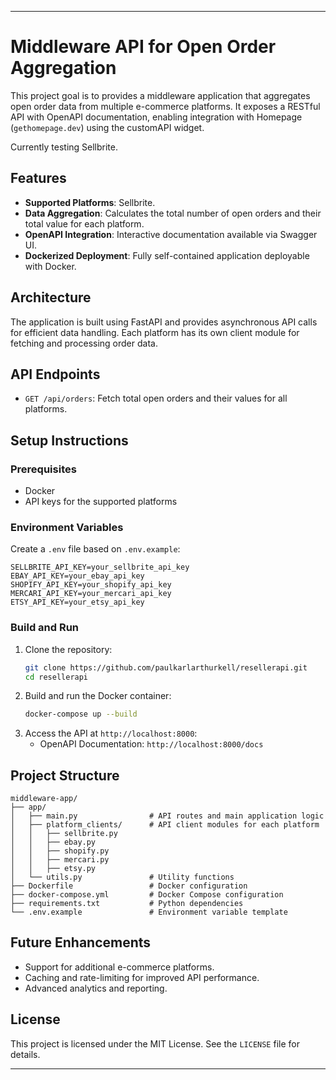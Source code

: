 
---

# Middleware API for Open Order Aggregation

This project goal is to provides a middleware application that aggregates open order data from multiple e-commerce platforms. It exposes a RESTful API with OpenAPI documentation, enabling integration with Homepage (`gethomepage.dev`) using the customAPI widget.

Currently testing Sellbrite.

## Features
- **Supported Platforms**: Sellbrite.
- **Data Aggregation**: Calculates the total number of open orders and their total value for each platform.
- **OpenAPI Integration**: Interactive documentation available via Swagger UI.
- **Dockerized Deployment**: Fully self-contained application deployable with Docker.

## Architecture
The application is built using FastAPI and provides asynchronous API calls for efficient data handling. Each platform has its own client module for fetching and processing order data.

## API Endpoints
- `GET /api/orders`: Fetch total open orders and their values for all platforms.

## Setup Instructions

### Prerequisites
- Docker
- API keys for the supported platforms

### Environment Variables
Create a `.env` file based on `.env.example`:
```plaintext
SELLBRITE_API_KEY=your_sellbrite_api_key
EBAY_API_KEY=your_ebay_api_key
SHOPIFY_API_KEY=your_shopify_api_key
MERCARI_API_KEY=your_mercari_api_key
ETSY_API_KEY=your_etsy_api_key
```

### Build and Run
1. Clone the repository:
   ```bash
   git clone https://github.com/paulkarlarthurkell/resellerapi.git
   cd resellerapi
   ```
2. Build and run the Docker container:
   ```bash
   docker-compose up --build
   ```
3. Access the API at `http://localhost:8000`:
   - OpenAPI Documentation: `http://localhost:8000/docs`

## Project Structure
```plaintext
middleware-app/
├── app/
│   ├── main.py                # API routes and main application logic
│   ├── platform_clients/      # API client modules for each platform
│   │   ├── sellbrite.py
│   │   ├── ebay.py
│   │   ├── shopify.py
│   │   ├── mercari.py
│   │   ├── etsy.py
│   └── utils.py               # Utility functions
├── Dockerfile                 # Docker configuration
├── docker-compose.yml         # Docker Compose configuration
├── requirements.txt           # Python dependencies
└── .env.example               # Environment variable template
```

## Future Enhancements
- Support for additional e-commerce platforms.
- Caching and rate-limiting for improved API performance.
- Advanced analytics and reporting.

## License
This project is licensed under the MIT License. See the `LICENSE` file for details.

---
